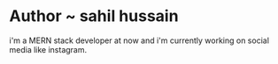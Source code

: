 # Author ~ sahil hussain <br>

i'm a MERN stack developer at now and i'm currently working on social media like instagram.
